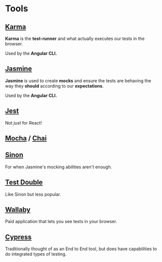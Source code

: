 # Tools

## [Karma](https://karma-runner.github.io/latest/index.html)

**Karma** is the **test-runner** and what actually executes our tests in the browser.

Used by the **Angular CLI.**

## [Jasmine](https://jasmine.github.io/)

**Jasmine** is used to create **mocks** and ensure the tests are behaving the way they **should** according to our **expectations**.

Used by the **Angular CLI.**

## [Jest](https://jestjs.io/)

Not _just_ for React!

## [Mocha](https://mochajs.org/) / [Chai](https://www.chaijs.com/)

## [Sinon](https://sinonjs.org/)

For when Jasmine's mocking abilities aren't enough.

## [Test Double](https://testdouble.com/)

Like Sinon but less popular.

## [Wallaby](https://wallabyjs.com/)

Paid application that lets you see tests in your browser.

## [Cypress](https://www.cypress.io/)

Traditionally thought of as an End to End tool, but does have capabilities to do integrated types of testing.

## 

